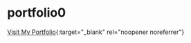 # portfolio0
[Visit My Portfolio](https://manish-saini.netlify.app/){:target="_blank" rel="noopener noreferrer"}


